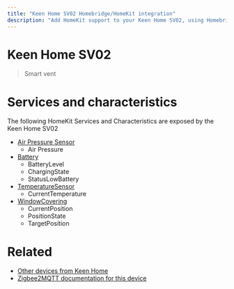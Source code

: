 ```yaml
---
title: "Keen Home SV02 Homebridge/HomeKit integration"
description: "Add HomeKit support to your Keen Home SV02, using Homebridge, Zigbee2MQTT and homebridge-z2m."
---
```

<!---
This file has been GENERATED using src/docgen/docgen.ts
DO NOT EDIT THIS FILE MANUALLY!
-->
# Keen Home SV02
> Smart vent


# Services and characteristics
The following HomeKit Services and Characteristics are exposed by
the Keen Home SV02

* [Air Pressure Sensor](../../sensors.md)
  * Air Pressure
* [Battery](../../battery.md)
  * BatteryLevel
  * ChargingState
  * StatusLowBattery
* [TemperatureSensor](../../sensors.md)
  * CurrentTemperature
* [WindowCovering](../../cover.md)
  * CurrentPosition
  * PositionState
  * TargetPosition


# Related
* [Other devices from Keen Home](../index.md#keen_home)
* [Zigbee2MQTT documentation for this device](https://www.zigbee2mqtt.io/devices/SV02.html)